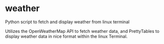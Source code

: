 # weather
Python script to fetch and display weather from linux terminal

Utilizes the OpenWeatherMap API to fetch weather data, and PrettyTables to display weather data in nice format within the linux Terminal.